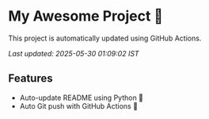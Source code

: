 # My Awesome Project 🚀

This project is automatically updated using GitHub Actions.

_Last updated: 2025-05-30 01:09:02 IST_

## Features
- Auto-update README using Python 🐍
- Auto Git push with GitHub Actions 🤖
